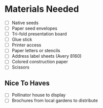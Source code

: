# Materials Needed 

- [ ] Native seeds
- [ ] Paper seed envelopes 
- [ ] Tri-fold presentation board 
- [ ] Glue stick
- [ ] Printer access 
- [ ] Paper letters or stencils 
- [ ] Address label sheets (Avery 8160)
- [ ] Colored construction paper  
- [ ] Scissors 

## Nice To Haves
- [ ] Pollinator house to display
- [ ] Brochures from local gardens to distribute 
